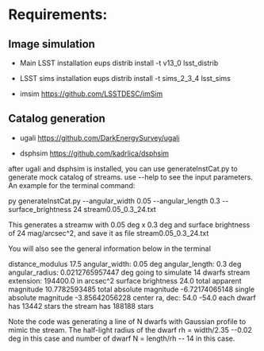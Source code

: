 
# Requirements:

## Image simulation

* Main LSST installation 
eups distrib install -t v13_0 lsst_distrib

* LSST sims installation
eups distrib install -t sims_2_3_4  lsst_sims

* imsim
https://github.com/LSSTDESC/imSim

## Catalog generation

* ugali
https://github.com/DarkEnergySurvey/ugali

* dsphsim
https://github.com/kadrlica/dsphsim

after ugali and dsphsim is installed, you can use generateInstCat.py to generate mock catalog of streams. use --help to see the input parameters. An example for the terminal command:

 py generateInstCat.py --angular_width 0.05 --angular_length 0.3 --surface_brightness 24 stream0.05_0.3_24.txt

This generates a streamw with 0.05 deg x 0.3 deg and surface brightness of 24 mag/arcsec^2, and save it as file stream0.05_0.3_24.txt

You will also see the general information below in the terminal

distance_modulus 17.5
angular_width: 0.05 deg
angular_length: 0.3 deg
angular_radius: 0.0212765957447 deg
going to simulate 14 dwarfs
stream extension: 194400.0 in arcsec^2
surface brightness 24.0
total apparent magnitude 10.7782593485
total absolute magnitude -6.72174065148
single absolute magnitude -3.85642056228
center ra, dec: 54.0 -54.0
each dwarf has 13442 stars
the stream has 188188 stars

Note the code was generating a line of N dwarfs with Gaussian profile to mimic the stream. The half-light radius of the dwarf rh = width/2.35 --0.02 deg in this case and number of dwarf N = length/rh -- 14 in this case.
